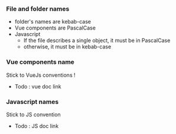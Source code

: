 ### File and folder names

* folder's names are kebab-case
* Vue components are PascalCase
* Javascript
  * If the file describes a single object, it must be in PascalCase
  * otherwise, it must be in kebab-case

### Vue components name

Stick to VueJs conventions !

* Todo : vue doc link   

### Javascript names

Stick to JS convention

* Todo : JS doc link  
